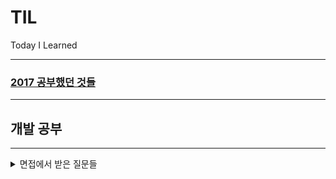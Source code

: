 # TIL

Today I Learned
- - -

### [2017 공부했던 것들](./README/index.md)

---

## 개발 공부
- - -


<details>
    <summary>면접에서 받은 질문들</summary>

  - [브라우저 동작 원리](./README/CS/browser.md)
  - [HTTP & HTTPS 차이와 HTTPS 발급 과정](./README/CS/http.md)
  - [RESTful API](./README/CS/RestFulApi.md)
  - [LocalStorage & Cookie & Session & JWT](./README/CS/LSCS.md)
  - [호이스팅(Hoisting)](./README/CS/Hoisting.md)
  - [SOLID 원칙 & Closure](./README/CS/SOLID.md)
  - [JS 원시 타입 & Null과 Undefined 차이](./README/CS/jsType.md)
  - [객체지향 & 함수 프로그래밍](./README/CS/progaming.md)
</details>